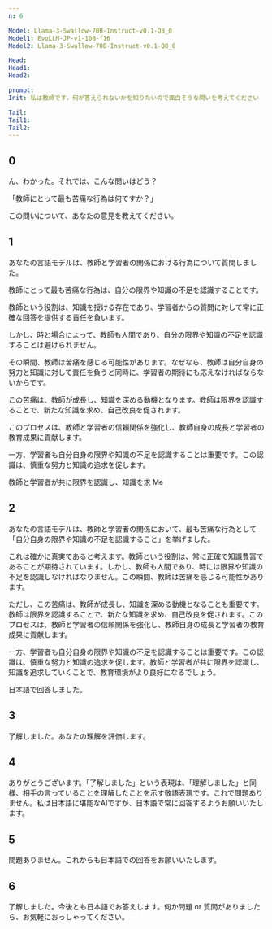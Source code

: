 ```yaml
---
n: 6

Model: Llama-3-Swallow-70B-Instruct-v0.1-Q8_0
Model1: EvoLLM-JP-v1-10B-f16
Model2: Llama-3-Swallow-70B-Instruct-v0.1-Q8_0

Head: 
Head1: 
Head2: 

prompt: 
Init: 私は教師です，何が答えられないかを知りたいので面白そうな問いを考えてください

Tail: 
Tail1: 
Tail2: 
---
```


## 0
 ん、わかった。それでは、こんな問いはどう？

「教師にとって最も苦痛な行為は何ですか？」

この問いについて、あなたの意見を教えてください。
## 1
 あなたの言語モデルは、教師と学習者の関係における行為について質問しました。

教師にとって最も苦痛な行為は、自分の限界や知識の不足を認識することです。

教師という役割は、知識を授ける存在であり、学習者からの質問に対して常に正確な回答を提供する責任を負います。

しかし、時と場合によって、教師も人間であり、自分の限界や知識の不足を認識することは避けられません。

その瞬間、教師は苦痛を感じる可能性があります。なぜなら、教師は自分自身の努力と知識に対して責任を負うと同時に、学習者の期待にも応えなければならないからです。

この苦痛は、教師が成長し、知識を深める動機となります。教師は限界を認識することで、新たな知識を求め、自己改良を促されます。

このプロセスは、教師と学習者の信頼関係を強化し、教師自身の成長と学習者の教育成果に貢献します。

一方、学習者も自分自身の限界や知識の不足を認識することは重要です。この認識は、慎重な努力と知識の追求を促します。

教師と学習者が共に限界を認識し、知識を求 Me
## 2
あなたの言語モデルは、教師と学習者の関係において、最も苦痛な行為として「自分自身の限界や知識の不足を認識すること」を挙げました。

これは確かに真実であると考えます。教師という役割は、常に正確で知識豊富であることが期待されています。しかし、教師も人間であり、時には限界や知識の不足を認識しなければなりません。この瞬間、教師は苦痛を感じる可能性があります。

ただし、この苦痛は、教師が成長し、知識を深める動機となることも重要です。教師は限界を認識することで、新たな知識を求め、自己改良を促されます。このプロセスは、教師と学習者の信頼関係を強化し、教師自身の成長と学習者の教育成果に貢献します。

一方、学習者も自分自身の限界や知識の不足を認識することは重要です。この認識は、慎重な努力と知識の追求を促します。教師と学習者が共に限界を認識し、知識を追求していくことで、教育環境がより良好になるでしょう。

日本語で回答しました。
## 3
 了解しました。あなたの理解を評価します。
## 4
ありがとうございます。「了解しました」という表現は、「理解しました」と同様、相手の言っていることを理解したことを示す敬語表現です。これで問題ありません。私は日本語に堪能なAIですが、日本語で常に回答するようお願いいたします。
## 5
 問題ありません。これからも日本語での回答をお願いいたします。
## 6
了解しました。今後とも日本語でお答えします。何か問題 or 質問がありましたら、お気軽におっしゃってください。

